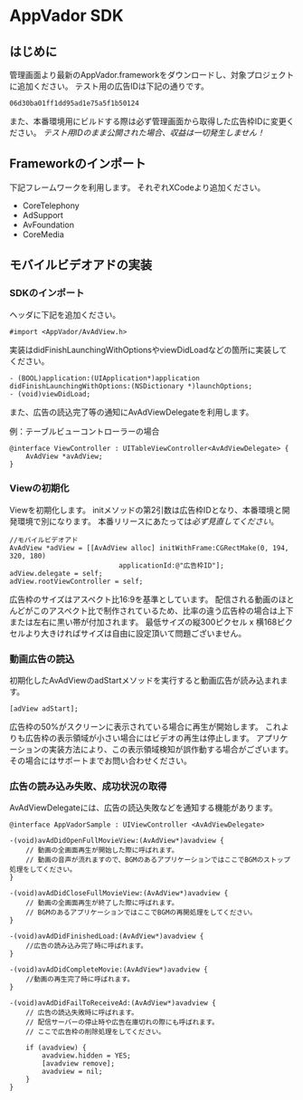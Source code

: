AppVador SDK
===================

## はじめに

管理画面より最新のAppVador.frameworkをダウンロードし、対象プロジェクトに追加ください。
テスト用の広告IDは下記の通りです。

    06d30ba01ff1dd95ad1e75a5f1b50124

また、本番環境用にビルドする際は必ず管理画面から取得した広告枠IDに変更ください。
*テスト用IDのまま公開された場合、収益は一切発生しません！*

## Frameworkのインポート

下記フレームワークを利用します。
それぞれXCodeより追加ください。

- CoreTelephony
- AdSupport
- AvFoundation
- CoreMedia

## モバイルビデオアドの実装

### SDKのインポート

ヘッダに下記を追加ください。

    #import <AppVador/AvAdView.h>


実装はdidFinishLaunchingWithOptionsやviewDidLoadなどの箇所に実装してください。

    - (BOOL)application:(UIApplication*)application didFinishLaunchingWithOptions:(NSDictionary *)launchOptions;
    - (void)viewDidLoad;

また、広告の読込完了等の通知にAvAdViewDelegateを利用します。

例：テーブルビューコントローラーの場合

    @interface ViewController : UITableViewController<AvAdViewDelegate> {
        AvAdView *avAdView;
    }

### Viewの初期化

Viewを初期化します。
initメソッドの第2引数は広告枠IDとなり、本番環境と開発環境で別になります。
本番リリースにあたっては*必ず見直してください*。

    //モバイルビデオアド
    AvAdView *adView = [[AvAdView alloc] initWithFrame:CGRectMake(0, 194, 320, 180)
                               applicationId:@"広告枠ID"];
    adView.delegate = self;
    adView.rootViewController = self;

広告枠のサイズはアスペクト比16:9を基準としています。
配信される動画のほとんどがこのアスペクト比で制作されているため、比率の違う広告枠の場合は上下または左右に黒い帯が付加されます。
最低サイズの縦300ピクセル x 横168ピクセルより大きければサイズは自由に設定頂いて問題ございません。

### 動画広告の読込

初期化したAvAdViewのadStartメソッドを実行すると動画広告が読み込まれます。

    [adView adStart];

広告枠の50%がスクリーンに表示されている場合に再生が開始します。
これよりも広告枠の表示領域が小さい場合にはビデオの再生は停止します。
アプリケーションの実装方法により、この表示領域検知が誤作動する場合がございます。
その場合にはサポートまでお問い合わせください。


### 広告の読み込み失敗、成功状況の取得

AvAdViewDelegateには、広告の読込失敗などを通知する機能があります。

    @interface AppVadorSample : UIViewController <AvAdViewDelegate>

    -(void)avAdDidOpenFullMovieView:(AvAdView*)avadview {
        // 動画の全画面再生が開始した際に呼ばれます。
        // 動画の音声が流れますので、BGMのあるアプリケーションではここでBGMのストップ処理をしてください。
    }

    -(void)avAdDidCloseFullMovieView:(AvAdView*)avadview {
        // 動画の全画面再生が終了した際に呼ばれます。
        // BGMのあるアプリケーションではここでBGMの再開処理をしてください。
    }

    -(void)avAdDidFinishedLoad:(AvAdView*)avadview {
        //広告の読み込み完了時に呼ばれます。
    }

    -(void)avAdDidCompleteMovie:(AvAdView*)avadview {
        //動画の再生完了時に呼ばれます。
    }

    -(void)avAdDidFailToReceiveAd:(AvAdView*)avadview {
        // 広告の読込失敗時に呼ばれます。
        // 配信サーバーの停止時や広告在庫切れの際にも呼ばれます。
        // ここで広告枠の削除処理をしてください。

        if (avadview) {
            avadview.hidden = YES;
            [avadview remove];
            avadview = nil;
        }
    }

